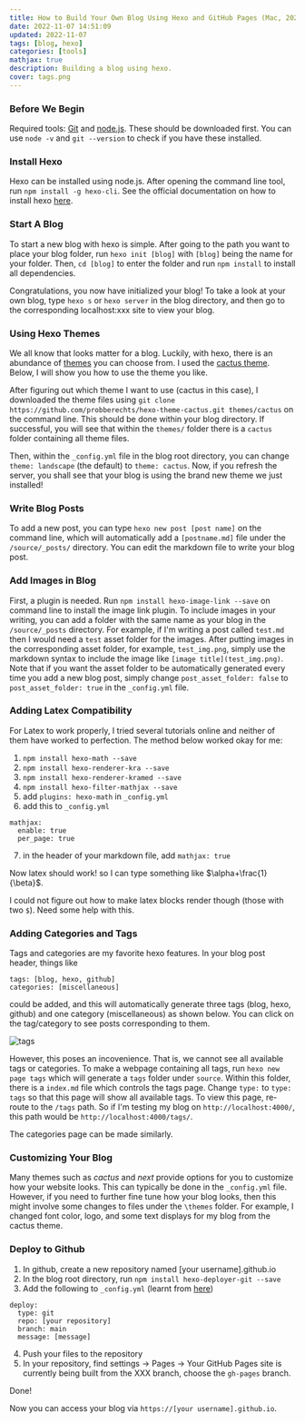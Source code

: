 ```yaml
---
title: How to Build Your Own Blog Using Hexo and GitHub Pages (Mac, 2022)
date: 2022-11-07 14:51:09
updated: 2022-11-07
tags: [blog, hexo]
categories: [tools]
mathjax: true
description: Building a blog using hexo.
cover: tags.png
---
```


### Before We Begin

Required tools: [Git](https://git-scm.com/book/en/v2/Getting-Started-Installing-Git) and [node.js](https://nodejs.org/en/). These should be downloaded first. You can use `node -v` and `git --version` to check if you have these installed. 


### Install Hexo

Hexo can be installed using node.js. After opening the command line tool, run `npm install -g hexo-cli`.
See the official documentation on how to install hexo [here](https://hexo.io/docs/).

### Start A Blog

To start a new blog with hexo is simple. After going to the path you want to place your blog folder, run `hexo init [blog]` with `[blog]` being the name for your folder. Then, `cd [blog]` to enter the folder and run `npm install` to install all dependencies.

Congratulations, you now have initialized your blog! To take a look at your own blog, type `hexo s` or `hexo server` in the blog directory, and then go to the corresponding localhost:xxx site to view your blog.

### Using Hexo Themes

We all know that looks matter for a blog. Luckily, with hexo, there is an abundance of [themes](https://hexo.io/themes/) you can choose from. I used the [cactus theme](https://github.com/probberechts/hexo-theme-cactus). Below, I will show you how to use the theme you like. 

After figuring out which theme I want to use (cactus in this case), I downloaded the theme files using `git clone https://github.com/probberechts/hexo-theme-cactus.git themes/cactus` on the command line. This should be done within your blog directory. If successful, you will see that within the `themes/` folder there is a `cactus` folder containing all theme files. 

Then, within the `_config.yml` file in the blog root directory, you can change `theme: landscape` (the default) to `theme: cactus`. Now, if you refresh the server, you shall see that your blog is using the brand new theme we just installed!

### Write Blog Posts

To add a new post, you can type `hexo new post [post name]` on the command line, which will automatically add a `[postname.md]` file under the `/source/_posts/` directory. You can edit the markdown file to write your blog post. 

### Add Images in Blog

First, a plugin is needed. Run `npm install hexo-image-link --save` on command line to install the image link plugin. To include images in your writing, you can add a folder with the same name as your blog in the `/source/_posts` directory. For example, if I'm writing a post called `test.md` then I would need a `test` asset folder for the images. After putting images in the corresponding asset folder, for example, `test_img.png`, simply use the markdown syntax to include the image like `[image title](test_img.png)`. Note that if you want the asset folder to be automatically generated every time you add a new blog post, simply change `post_asset_folder: false` to `post_asset_folder: true` in the `_config.yml` file. 

### Adding Latex Compatibility

For Latex to work properly, I tried several tutorials online and neither of them have worked to perfection. The method below worked okay for me:

1. `npm install hexo-math --save`
2. `npm install hexo-renderer-kra --save`
3. `npm install hexo-renderer-kramed --save`
4. `npm install hexo-filter-mathjax --save`
5.  add `plugins: hexo-math` in `_config.yml`
6. add this to  `_config.yml`
```{bash}
mathjax:
  enable: true
  per_page: true
```
7. in the header of your markdown file, add `mathjax: true`

Now latex should work! so I can type something like $\alpha+\frac{1}{\beta}$.

I could not figure out how to make latex blocks render though (those with two `$`). Need some help with this. 

### Adding Categories and Tags

Tags and categories are my favorite hexo features. In your blog post header, things like 

```
tags: [blog, hexo, github]
categories: [miscellaneous]
```
could be added, and this will automatically generate three tags (blog, hexo, github) and one category (miscellaneous) as shown below. You can click on the tag/category to see posts corresponding to them.

![tags](tags.png)

However, this poses an incovenience. That is, we cannot see all available tags or categories. To make a webpage containing all tags, run `hexo new page tags` which will generate a `tags` folder under `source`. Within this folder, there is a `index.md` file which controls the tags page. Change `type:` to `type: tags` so that this page will show all available tags. To view this page, re-route to the `/tags` path. So if I'm testing my blog on `http://localhost:4000/`, this path would be `http://localhost:4000/tags/`. 

The categories page can be made similarly.


### Customizing Your Blog

Many themes such as $cactus$ and $next$ provide options for you to customize how your website looks. This can typically be done in the `_config.yml` file. However, if you need to further fine tune how your blog looks, then this might involve some changes to files under the `\themes` folder. For example, I changed font color, logo, and some text displays for my blog from the cactus theme. 

### Deploy to Github

1. In github, create a new repository named [your username].github.io
2. In the blog root directory, run `npm install hexo-deployer-git --save`
3. Add the following to `_config.yml` (learnt from [here](https://medium.com/techtofreedom/3-steps-to-build-your-static-website-with-hexo-and-github-pages-9bc9b26a24c2))
```
deploy:
  type: git
  repo: [your repository]
  branch: main
  message: [message]
```
4. Push your files to the repository 
5. In your repository, find settings -> Pages -> Your GitHub Pages site is currently being built from the XXX branch, choose the `gh-pages` branch.

Done!

Now you can access your blog via `https://[your username].github.io`. 







